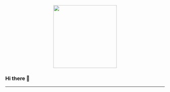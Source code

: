 <div id="header" align="center">
<img src="https://media.giphy.com/media/vP4t3ax1MC6cOHmFlA/giphy.gif" width="200"/>
</div>

### Hi there 👋

<!--
**ioanmitro/ioanmitro** is a ✨ _special_ ✨ repository because its `README.md` (this file) appears on your GitHub profile.

Here are some ideas to get you started:

- 🔭 I’m currently working on ...
- 🌱 I’m currently learning ...
- 👯 I’m looking to collaborate on ...
- 🤔 I’m looking for help with ...
- 💬 Ask me about ...
- 📫 How to reach me: ...
- 😄 Pronouns: ...
- ⚡ Fun fact: ...
-->


---


